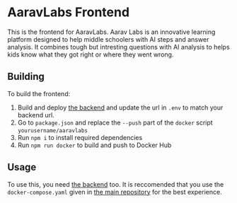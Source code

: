 # AaravLabs Frontend

This is the frontend for AaravLabs. Aarav Labs is an innovative learning platform designed to help middle schoolers with AI steps and answer analysis. It combines tough but intresting questions with AI analysis to helps kids know what they got right or where they went wrong.

## Building

To build the frontend:
1. Build and deploy [the backend](https://github.com/AaravLabsOffical/Backend) and update the url in `.env` to match your backend url.
2. Go to `package.json` and replace the `--push` part of the `docker` script `yourusername/aaravlabs`
3. Run `npm i` to install required dependencies
4. Run `npm run docker` to build and push to Docker Hub

## Usage

To use this, you need [the backend](https://github.com/AaravLabsOffical/Backend) too.
It is reccomended that you use the `docker-compose.yaml` given in [the main repository](https://github.com/AaravLabsOffical/AaravLabs) for the best experience.
